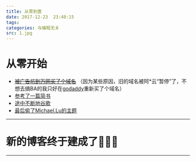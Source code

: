 ```yaml
---
title: 从零到壹
date: 2017-12-23  23:40:15
tags: 
categories: 与编程无关
src: 1.jpg
---
```


# 从零开始
<!--more-->
* ~~[被广告坑到万网买了个域名](https://wanwang.aliyun.com/)~~ 
（因为某些原因，旧的域名被阿*云“暂停”了，不想去搞BA的我只好在[godaddy](https://sg.godaddy.com/zh/)重新买了个域名）
* [参考了一篇简书](https://www.jianshu.com/p/71f0d6bf6d2f)
* [途中不断地谷歌](https://www.google.com/)
* [最后偷了Michael.Lu的主题](https://github.com/codefine/hexo-theme-mellow)
---
# 新的博客终于建成了📣📣📣
---

